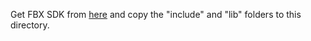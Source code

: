 Get FBX SDK from [here](https://www.autodesk.com/content/dam/autodesk/www/adn/fbx/2020-3-2/fbx202032_fbxsdk_vs2019_win.exe) and copy the "include" and "lib" folders to this directory.